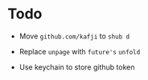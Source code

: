 # Todo

- Move `github.com/kafji` to `shub d`

- Replace `unpage` with `future's` `unfold`

- Use keychain to store github token
